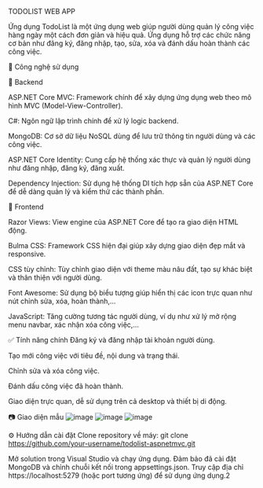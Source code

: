 TODOLIST WEB APP

Ứng dụng TodoList là một ứng dụng web giúp người dùng quản lý công việc hàng ngày một cách đơn giản và hiệu quả. Ứng dụng hỗ trợ các chức năng cơ bản như đăng ký, đăng nhập, tạo, sửa, xóa và đánh dấu hoàn thành các công việc.

🚀 Công nghệ sử dụng



🔧 Backend

ASP.NET Core MVC: Framework chính để xây dựng ứng dụng web theo mô hình MVC (Model-View-Controller).

C#: Ngôn ngữ lập trình chính để xử lý logic backend.

MongoDB: Cơ sở dữ liệu NoSQL dùng để lưu trữ thông tin người dùng và các công việc.

ASP.NET Core Identity: Cung cấp hệ thống xác thực và quản lý người dùng như đăng nhập, đăng ký, đăng xuất.

Dependency Injection: Sử dụng hệ thống DI tích hợp sẵn của ASP.NET Core để dễ dàng quản lý và kiểm thử các thành phần.



🎨 Frontend

Razor Views: View engine của ASP.NET Core để tạo ra giao diện HTML động.

Bulma CSS: Framework CSS hiện đại giúp xây dựng giao diện đẹp mắt và responsive.

CSS tùy chỉnh: Tùy chỉnh giao diện với theme màu nâu đất, tạo sự khác biệt và thân thiện với người dùng.

Font Awesome: Sử dụng bộ biểu tượng giúp hiển thị các icon trực quan như nút chỉnh sửa, xóa, hoàn thành,...

JavaScript: Tăng cường tương tác người dùng, ví dụ như xử lý mở rộng menu navbar, xác nhận xóa công việc,...



✅ Tính năng chính
Đăng ký và đăng nhập tài khoản người dùng.

Tạo mới công việc với tiêu đề, nội dung và trạng thái.

Chỉnh sửa và xóa công việc.

Đánh dấu công việc đã hoàn thành.



Giao diện trực quan, dễ sử dụng trên cả desktop và thiết bị di động.

📷 Giao diện mẫu
![image](https://github.com/user-attachments/assets/9dd8fa2f-ce49-4b33-a76e-783a87a5f4fc)
![image](https://github.com/user-attachments/assets/5e1c3bd9-bc00-4a64-a7f4-829ddd47309e)
![image](https://github.com/user-attachments/assets/e0f18ee1-bfa8-43b6-8744-a4cc80762dbe)


⚙️ Hướng dẫn cài đặt
Clone repository về máy:
git clone https://github.com/your-username/todolist-aspnetmvc.git

Mở solution trong Visual Studio và chạy ứng dụng.
Đảm bảo đã cài đặt MongoDB và chỉnh chuỗi kết nối trong appsettings.json.
Truy cập địa chỉ https://localhost:5279 (hoặc port tương ứng) để sử dụng ứng dụng.2

